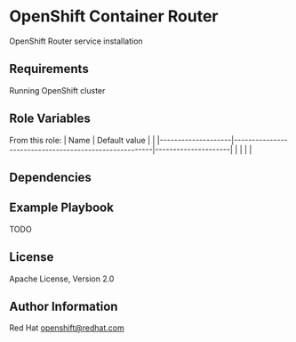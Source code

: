 OpenShift Container Router
==========================

OpenShift Router service installation

Requirements
------------

Running OpenShift cluster

Role Variables
--------------

From this role:
| Name               | Default value                                         |                     |
|--------------------|-------------------------------------------------------|---------------------|
|                    |                                                       |                     |

Dependencies
------------

Example Playbook
----------------

TODO

License
-------

Apache License, Version 2.0

Author Information
------------------

Red Hat openshift@redhat.com
